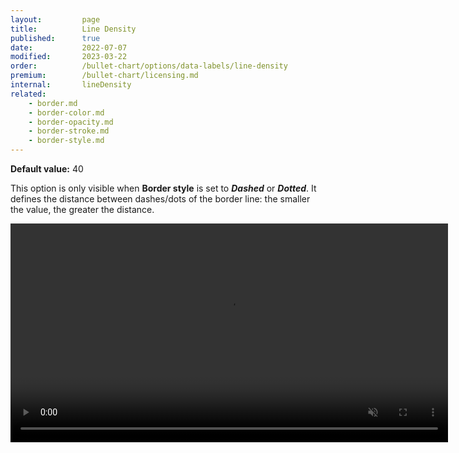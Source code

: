 ```yaml
---
layout:         page
title:          Line Density
published:      true
date:           2022-07-07
modified:   	2023-03-22
order:          /bullet-chart/options/data-labels/line-density
premium:        /bullet-chart/licensing.md
internal:       lineDensity
related:            
    - border.md
    - border-color.md
    - border-opacity.md
    - border-stroke.md
    - border-style.md
---
```


**Default value:** 40

This option is only visible when **Border style** is set to ***Dashed*** or ***Dotted***. It defines the distance between dashes/dots of the border line: the smaller the value, the greater the distance.

<video src="images/data-labels-line-density.mp4" width="700" autoplay loop muted></video>